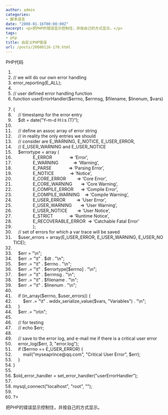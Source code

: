 ```yaml
---
author: admin
categories:
- 脚本语言
date: "2008-01-16T00:00:00Z"
excerpt: <p>把PHP的错误显示控制住，并按自己的方式显示。</p>
tags:
- php
title: 自定义PHP错误
url: /posts/20080116-170.html
---
```

<div class="codeText">
  <div class="codeHead">
    PHP代码
  </div>
  
  <ol class="dp-c" start="1">
    <li class="alt">
      <span><span><?php&nbsp;&nbsp;</span></span>
    </li>
    <li class="">
      <span><span class="comment">//&nbsp;we&nbsp;will&nbsp;do&nbsp;our&nbsp;own&nbsp;error&nbsp;handling</span><span>&nbsp;&nbsp;</span></span>
    </li>
    <li class="alt">
      <span><span class="func">error_reporting</span><span>(E_ALL);&nbsp;&nbsp;</span></span>
    </li>
    <li class="">
      <span>&nbsp;&nbsp;</span>
    </li>
    <li class="alt">
      <span><span class="comment">//&nbsp;user&nbsp;defined&nbsp;error&nbsp;handling&nbsp;function</span><span>&nbsp;&nbsp;</span></span>
    </li>
    <li class="">
      <span><span class="keyword">function</span><span>&nbsp;userErrorHandler(</span><span class="vars">$errno</span><span>,&nbsp;</span><span class="vars">$errmsg</span><span>,&nbsp;</span><span class="vars">$filename</span><span>,&nbsp;</span><span class="vars">$linenum</span><span>,&nbsp;</span><span class="vars">$vars</span><span>)&nbsp;&nbsp;&nbsp;</span></span>
    </li>
    <li class="alt">
      <span>{&nbsp;&nbsp;</span>
    </li>
    <li class="">
      <span>&nbsp;&nbsp;&nbsp;&nbsp;<span class="comment">//&nbsp;timestamp&nbsp;for&nbsp;the&nbsp;error&nbsp;entry</span><span>&nbsp;&nbsp;</span></span>
    </li>
    <li class="alt">
      <span>&nbsp;&nbsp;&nbsp;&nbsp;<span class="vars">$dt</span><span>&nbsp;=&nbsp;</span><span class="func">date</span><span>(</span><span class="string">"Y-m-d&nbsp;H:i:s&nbsp;(T)"</span><span>);&nbsp;&nbsp;</span></span>
    </li>
    <li class="">
      <span>&nbsp;&nbsp;</span>
    </li>
    <li class="alt">
      <span>&nbsp;&nbsp;&nbsp;&nbsp;<span class="comment">//&nbsp;define&nbsp;an&nbsp;assoc&nbsp;array&nbsp;of&nbsp;error&nbsp;string</span><span>&nbsp;&nbsp;</span></span>
    </li>
    <li class="">
      <span>&nbsp;&nbsp;&nbsp;&nbsp;<span class="comment">//&nbsp;in&nbsp;reality&nbsp;the&nbsp;only&nbsp;entries&nbsp;we&nbsp;should</span><span>&nbsp;&nbsp;</span></span>
    </li>
    <li class="alt">
      <span>&nbsp;&nbsp;&nbsp;&nbsp;<span class="comment">//&nbsp;consider&nbsp;are&nbsp;E_WARNING,&nbsp;E_NOTICE,&nbsp;E_USER_ERROR,</span><span>&nbsp;&nbsp;</span></span>
    </li>
    <li class="">
      <span>&nbsp;&nbsp;&nbsp;&nbsp;<span class="comment">//&nbsp;E_USER_WARNING&nbsp;and&nbsp;E_USER_NOTICE</span><span>&nbsp;&nbsp;</span></span>
    </li>
    <li class="alt">
      <span>&nbsp;&nbsp;&nbsp;&nbsp;<span class="vars">$errortype</span><span>&nbsp;=&nbsp;</span><span class="keyword">array</span><span>&nbsp;(&nbsp;&nbsp;</span></span>
    </li>
    <li class="">
      <span>&nbsp;&nbsp;&nbsp;&nbsp;&nbsp;&nbsp;&nbsp;&nbsp;&nbsp;&nbsp;&nbsp;&nbsp;&nbsp;&nbsp;&nbsp;&nbsp;E_ERROR&nbsp;&nbsp;&nbsp;&nbsp;&nbsp;&nbsp;&nbsp;&nbsp;&nbsp;&nbsp;&nbsp;&nbsp;&nbsp;&nbsp;=>&nbsp;<span class="string">&#8216;Error&#8217;</span><span>,&nbsp;&nbsp;</span></span>
    </li>
    <li class="alt">
      <span>&nbsp;&nbsp;&nbsp;&nbsp;&nbsp;&nbsp;&nbsp;&nbsp;&nbsp;&nbsp;&nbsp;&nbsp;&nbsp;&nbsp;&nbsp;&nbsp;E_WARNING&nbsp;&nbsp;&nbsp;&nbsp;&nbsp;&nbsp;&nbsp;&nbsp;&nbsp;&nbsp;&nbsp;&nbsp;=>&nbsp;<span class="string">&#8216;Warning&#8217;</span><span>,&nbsp;&nbsp;</span></span>
    </li>
    <li class="">
      <span>&nbsp;&nbsp;&nbsp;&nbsp;&nbsp;&nbsp;&nbsp;&nbsp;&nbsp;&nbsp;&nbsp;&nbsp;&nbsp;&nbsp;&nbsp;&nbsp;E_PARSE&nbsp;&nbsp;&nbsp;&nbsp;&nbsp;&nbsp;&nbsp;&nbsp;&nbsp;&nbsp;&nbsp;&nbsp;&nbsp;&nbsp;=>&nbsp;<span class="string">&#8216;Parsing&nbsp;Error&#8217;</span><span>,&nbsp;&nbsp;</span></span>
    </li>
    <li class="alt">
      <span>&nbsp;&nbsp;&nbsp;&nbsp;&nbsp;&nbsp;&nbsp;&nbsp;&nbsp;&nbsp;&nbsp;&nbsp;&nbsp;&nbsp;&nbsp;&nbsp;E_NOTICE&nbsp;&nbsp;&nbsp;&nbsp;&nbsp;&nbsp;&nbsp;&nbsp;&nbsp;&nbsp;&nbsp;&nbsp;&nbsp;=>&nbsp;<span class="string">&#8216;Notice&#8217;</span><span>,&nbsp;&nbsp;</span></span>
    </li>
    <li class="">
      <span>&nbsp;&nbsp;&nbsp;&nbsp;&nbsp;&nbsp;&nbsp;&nbsp;&nbsp;&nbsp;&nbsp;&nbsp;&nbsp;&nbsp;&nbsp;&nbsp;E_CORE_ERROR&nbsp;&nbsp;&nbsp;&nbsp;&nbsp;&nbsp;&nbsp;&nbsp;&nbsp;=>&nbsp;<span class="string">&#8216;Core&nbsp;Error&#8217;</span><span>,&nbsp;&nbsp;</span></span>
    </li>
    <li class="alt">
      <span>&nbsp;&nbsp;&nbsp;&nbsp;&nbsp;&nbsp;&nbsp;&nbsp;&nbsp;&nbsp;&nbsp;&nbsp;&nbsp;&nbsp;&nbsp;&nbsp;E_CORE_WARNING&nbsp;&nbsp;&nbsp;&nbsp;&nbsp;&nbsp;&nbsp;=>&nbsp;<span class="string">&#8216;Core&nbsp;Warning&#8217;</span><span>,&nbsp;&nbsp;</span></span>
    </li>
    <li class="">
      <span>&nbsp;&nbsp;&nbsp;&nbsp;&nbsp;&nbsp;&nbsp;&nbsp;&nbsp;&nbsp;&nbsp;&nbsp;&nbsp;&nbsp;&nbsp;&nbsp;E_COMPILE_ERROR&nbsp;&nbsp;&nbsp;&nbsp;&nbsp;&nbsp;=>&nbsp;<span class="string">&#8216;Compile&nbsp;Error&#8217;</span><span>,&nbsp;&nbsp;</span></span>
    </li>
    <li class="alt">
      <span>&nbsp;&nbsp;&nbsp;&nbsp;&nbsp;&nbsp;&nbsp;&nbsp;&nbsp;&nbsp;&nbsp;&nbsp;&nbsp;&nbsp;&nbsp;&nbsp;E_COMPILE_WARNING&nbsp;&nbsp;&nbsp;&nbsp;=>&nbsp;<span class="string">&#8216;Compile&nbsp;Warning&#8217;</span><span>,&nbsp;&nbsp;</span></span>
    </li>
    <li class="">
      <span>&nbsp;&nbsp;&nbsp;&nbsp;&nbsp;&nbsp;&nbsp;&nbsp;&nbsp;&nbsp;&nbsp;&nbsp;&nbsp;&nbsp;&nbsp;&nbsp;E_USER_ERROR&nbsp;&nbsp;&nbsp;&nbsp;&nbsp;&nbsp;&nbsp;&nbsp;&nbsp;=>&nbsp;<span class="string">&#8216;User&nbsp;Error&#8217;</span><span>,&nbsp;&nbsp;</span></span>
    </li>
    <li class="alt">
      <span>&nbsp;&nbsp;&nbsp;&nbsp;&nbsp;&nbsp;&nbsp;&nbsp;&nbsp;&nbsp;&nbsp;&nbsp;&nbsp;&nbsp;&nbsp;&nbsp;E_USER_WARNING&nbsp;&nbsp;&nbsp;&nbsp;&nbsp;&nbsp;&nbsp;=>&nbsp;<span class="string">&#8216;User&nbsp;Warning&#8217;</span><span>,&nbsp;&nbsp;</span></span>
    </li>
    <li class="">
      <span>&nbsp;&nbsp;&nbsp;&nbsp;&nbsp;&nbsp;&nbsp;&nbsp;&nbsp;&nbsp;&nbsp;&nbsp;&nbsp;&nbsp;&nbsp;&nbsp;E_USER_NOTICE&nbsp;&nbsp;&nbsp;&nbsp;&nbsp;&nbsp;&nbsp;&nbsp;=>&nbsp;<span class="string">&#8216;User&nbsp;Notice&#8217;</span><span>,&nbsp;&nbsp;</span></span>
    </li>
    <li class="alt">
      <span>&nbsp;&nbsp;&nbsp;&nbsp;&nbsp;&nbsp;&nbsp;&nbsp;&nbsp;&nbsp;&nbsp;&nbsp;&nbsp;&nbsp;&nbsp;&nbsp;E_STRICT&nbsp;&nbsp;&nbsp;&nbsp;&nbsp;&nbsp;&nbsp;&nbsp;&nbsp;&nbsp;&nbsp;&nbsp;&nbsp;=>&nbsp;<span class="string">&#8216;Runtime&nbsp;Notice&#8217;</span><span>,&nbsp;&nbsp;</span></span>
    </li>
    <li class="">
      <span>&nbsp;&nbsp;&nbsp;&nbsp;&nbsp;&nbsp;&nbsp;&nbsp;&nbsp;&nbsp;&nbsp;&nbsp;&nbsp;&nbsp;&nbsp;&nbsp;E_RECOVERABLE_ERROR&nbsp;&nbsp;=>&nbsp;<span class="string">&#8216;Catchable&nbsp;Fatal&nbsp;Error&#8217;</span><span>&nbsp;&nbsp;</span></span>
    </li>
    <li class="alt">
      <span>&nbsp;&nbsp;&nbsp;&nbsp;&nbsp;&nbsp;&nbsp;&nbsp;&nbsp;&nbsp;&nbsp;&nbsp;&nbsp;&nbsp;&nbsp;&nbsp;);&nbsp;&nbsp;</span>
    </li>
    <li class="">
      <span>&nbsp;&nbsp;&nbsp;&nbsp;<span class="comment">//&nbsp;set&nbsp;of&nbsp;errors&nbsp;for&nbsp;which&nbsp;a&nbsp;var&nbsp;trace&nbsp;will&nbsp;be&nbsp;saved</span><span>&nbsp;&nbsp;</span></span>
    </li>
    <li class="alt">
      <span>&nbsp;&nbsp;&nbsp;&nbsp;<span class="vars">$user_errors</span><span>&nbsp;=&nbsp;</span><span class="keyword">array</span><span>(E_USER_ERROR,&nbsp;E_USER_WARNING,&nbsp;E_USER_NOTICE);&nbsp;&nbsp;</span></span>
    </li>
    <li class="">
      <span>&nbsp;&nbsp;&nbsp;&nbsp;&nbsp;&nbsp;</span>
    </li>
    <li class="alt">
      <span>&nbsp;&nbsp;&nbsp;&nbsp;<span class="vars">$err</span><span>&nbsp;=&nbsp;</span><span class="string">"<errorentry>\n"</span><span>;&nbsp;&nbsp;</span></span>
    </li>
    <li class="">
      <span>&nbsp;&nbsp;&nbsp;&nbsp;<span class="vars">$err</span><span>&nbsp;.=&nbsp;</span><span class="string">"\t<datetime>"</span><span>&nbsp;.&nbsp;</span><span class="vars">$dt</span><span>&nbsp;.&nbsp;</span><span class="string">"</datetime>\n"</span><span>;&nbsp;&nbsp;</span></span>
    </li>
    <li class="alt">
      <span>&nbsp;&nbsp;&nbsp;&nbsp;<span class="vars">$err</span><span>&nbsp;.=&nbsp;</span><span class="string">"\t<errornum>"</span><span>&nbsp;.&nbsp;</span><span class="vars">$errno</span><span>&nbsp;.&nbsp;</span><span class="string">"</errornum>\n"</span><span>;&nbsp;&nbsp;</span></span>
    </li>
    <li class="">
      <span>&nbsp;&nbsp;&nbsp;&nbsp;<span class="vars">$err</span><span>&nbsp;.=&nbsp;</span><span class="string">"\t<errortype>"</span><span>&nbsp;.&nbsp;</span><span class="vars">$errortype</span><span>[</span><span class="vars">$errno</span><span>]&nbsp;.&nbsp;</span><span class="string">"</errortype>\n"</span><span>;&nbsp;&nbsp;</span></span>
    </li>
    <li class="alt">
      <span>&nbsp;&nbsp;&nbsp;&nbsp;<span class="vars">$err</span><span>&nbsp;.=&nbsp;</span><span class="string">"\t<errormsg>"</span><span>&nbsp;.&nbsp;</span><span class="vars">$errmsg</span><span>&nbsp;.&nbsp;</span><span class="string">"</errormsg>\n"</span><span>;&nbsp;&nbsp;</span></span>
    </li>
    <li class="">
      <span>&nbsp;&nbsp;&nbsp;&nbsp;<span class="vars">$err</span><span>&nbsp;.=&nbsp;</span><span class="string">"\t<scriptname>"</span><span>&nbsp;.&nbsp;</span><span class="vars">$filename</span><span>&nbsp;.&nbsp;</span><span class="string">"</scriptname>\n"</span><span>;&nbsp;&nbsp;</span></span>
    </li>
    <li class="alt">
      <span>&nbsp;&nbsp;&nbsp;&nbsp;<span class="vars">$err</span><span>&nbsp;.=&nbsp;</span><span class="string">"\t<scriptlinenum>"</span><span>&nbsp;.&nbsp;</span><span class="vars">$linenum</span><span>&nbsp;.&nbsp;</span><span class="string">"</scriptlinenum>\n"</span><span>;&nbsp;&nbsp;</span></span>
    </li>
    <li class="">
      <span>&nbsp;&nbsp;</span>
    </li>
    <li class="alt">
      <span>&nbsp;&nbsp;&nbsp;&nbsp;<span class="keyword">if</span><span>&nbsp;(in_array(</span><span class="vars">$errno</span><span>,&nbsp;</span><span class="vars">$user_errors</span><span>))&nbsp;{&nbsp;&nbsp;</span></span>
    </li>
    <li class="">
      <span>&nbsp;&nbsp;&nbsp;&nbsp;&nbsp;&nbsp;&nbsp;&nbsp;<span class="vars">$err</span><span>&nbsp;.=&nbsp;</span><span class="string">"\t<vartrace>"</span><span>&nbsp;.&nbsp;wddx_serialize_value(</span><span class="vars">$vars</span><span>,&nbsp;</span><span class="string">"Variables"</span><span>)&nbsp;.&nbsp;</span><span class="string">"</vartrace>\n"</span><span>;&nbsp;&nbsp;</span></span>
    </li>
    <li class="alt">
      <span>&nbsp;&nbsp;&nbsp;&nbsp;}&nbsp;&nbsp;</span>
    </li>
    <li class="">
      <span>&nbsp;&nbsp;&nbsp;&nbsp;<span class="vars">$err</span><span>&nbsp;.=&nbsp;</span><span class="string">"</errorentry>\n\n"</span><span>;&nbsp;&nbsp;</span></span>
    </li>
    <li class="alt">
      <span>&nbsp;&nbsp;&nbsp;&nbsp;&nbsp;&nbsp;</span>
    </li>
    <li class="">
      <span>&nbsp;&nbsp;&nbsp;&nbsp;<span class="comment">//&nbsp;for&nbsp;testing</span><span>&nbsp;&nbsp;</span></span>
    </li>
    <li class="alt">
      <span>&nbsp;&nbsp;&nbsp;&nbsp;<span class="comment">//&nbsp;echo&nbsp;$err;</span><span>&nbsp;&nbsp;</span></span>
    </li>
    <li class="">
      <span>&nbsp;&nbsp;</span>
    </li>
    <li class="alt">
      <span>&nbsp;&nbsp;&nbsp;&nbsp;<span class="comment">//&nbsp;save&nbsp;to&nbsp;the&nbsp;error&nbsp;log,&nbsp;and&nbsp;e-mail&nbsp;me&nbsp;if&nbsp;there&nbsp;is&nbsp;a&nbsp;critical&nbsp;user&nbsp;error</span><span>&nbsp;&nbsp;</span></span>
    </li>
    <li class="">
      <span>&nbsp;&nbsp;&nbsp;&nbsp;<span class="func">error_log</span><span>(</span><span class="vars">$err</span><span>,&nbsp;3,&nbsp;</span><span class="string">"error.log"</span><span>);&nbsp;&nbsp;</span></span>
    </li>
    <li class="alt">
      <span>&nbsp;&nbsp;&nbsp;&nbsp;<span class="keyword">if</span><span>&nbsp;(</span><span class="vars">$errno</span><span>&nbsp;==&nbsp;E_USER_ERROR)&nbsp;{&nbsp;&nbsp;</span></span>
    </li>
    <li class="">
      <span>&nbsp;&nbsp;&nbsp;&nbsp;&nbsp;&nbsp;&nbsp;&nbsp;mail(<span class="string">"myseaprince@qq.com"</span><span>,&nbsp;</span><span class="string">"Critical&nbsp;User&nbsp;Error"</span><span>,&nbsp;</span><span class="vars">$err</span><span>);&nbsp;&nbsp;</span></span>
    </li>
    <li class="alt">
      <span>&nbsp;&nbsp;&nbsp;&nbsp;}&nbsp;&nbsp;</span>
    </li>
    <li class="">
      <span>}&nbsp;&nbsp;</span>
    </li>
    <li class="alt">
      <span>&nbsp;&nbsp;</span>
    </li>
    <li class="">
      <span><span class="vars">$old_error_handler</span><span>&nbsp;=&nbsp;set_error_handler(</span><span class="string">"userErrorHandler"</span><span>);&nbsp;&nbsp;</span></span>
    </li>
    <li class="alt">
      <span>&nbsp;&nbsp;</span>
    </li>
    <li class="">
      <span>mysql_connect(<span class="string">"localhost"</span><span>,&nbsp;</span><span class="string">"root"</span><span>,&nbsp;</span><span class="string">""</span><span>);&nbsp;&nbsp;</span></span>
    </li>
    <li class="alt">
      <span>&nbsp;&nbsp;</span>
    </li>
    <li class="">
      <span>?></span>
    </li>
  </ol>
</div>

把PHP的错误显示控制住，并按自己的方式显示。